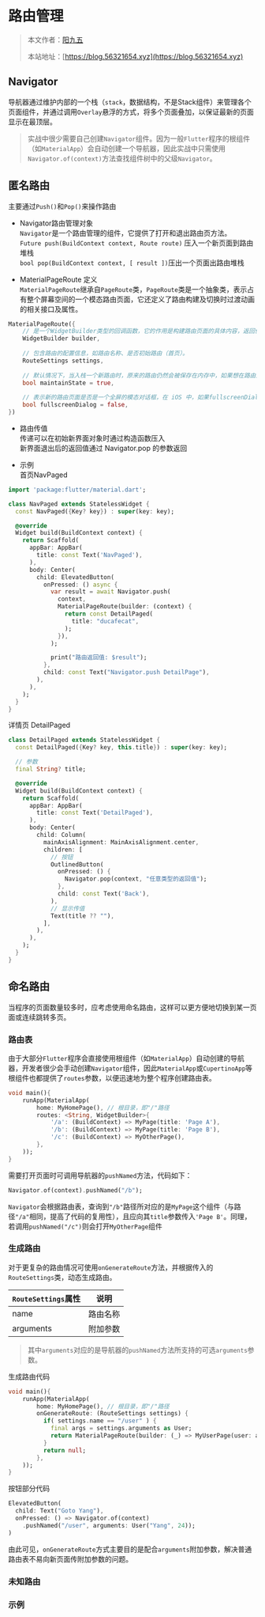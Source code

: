 # 路由管理

> 本文作者：[阳九五](https://github.com/CN-YoungYang)
>
> 本站地址：[https://blog.56321654.xyz](https://blog.56321654.xyz)


## Navigator
导航器通过维护内部的一个栈（`stack`，数据结构，不是Stack组件）来管理各个页面组件，并通过调用`Overlay`悬浮的方式，将多个页面叠加，以保证最新的页面显示在最顶层。
> 实战中很少需要自己创建`Navigator`组件。因为一般`Flutter`程序的根组件（如`MaterialApp`）会自动创建一个导航器，因此实战中只需使用`Navigator.of(context)`方法查找组件树中的父级`Navigator`。

## 匿名路由
主要通过`Push()`和`Pop()`来操作路由

- Navigator路由管理对象  
`Navigator`是一个路由管理的组件，它提供了打开和退出路由页方法。  
`Future push(BuildContext context, Route route)` 压入一个新页面到路由堆栈  
`bool pop(BuildContext context, [ result ])`压出一个页面出路由堆栈

- MaterialPageRoute 定义  
`MaterialPageRoute`继承自`PageRoute`类，`PageRoute`类是一个抽象类，表示占有整个屏幕空间的一个模态路由页面，它还定义了路由构建及切换时过渡动画的相关接口及属性。  
```dart
MaterialPageRoute({
    // 是一个WidgetBuilder类型的回调函数，它的作用是构建路由页面的具体内容，返回值是一个widget。我们通常要实现此回调，返回新路由的实例。
    WidgetBuilder builder,
    
    // 包含路由的配置信息，如路由名称、是否初始路由（首页）。
    RouteSettings settings,
    
    // 默认情况下，当入栈一个新路由时，原来的路由仍然会被保存在内存中，如果想在路由没用的时候释放其所占用的所有资源，可以设置maintainState为 false。
    bool maintainState = true,
    
    // 表示新的路由页面是否是一个全屏的模态对话框，在 iOS 中，如果fullscreenDialog为true，新页面将会从屏幕底部滑入（而不是水平方向）。
    bool fullscreenDialog = false,
})
```

- 路由传值  
传递可以在初始新界面对象时通过构造函数压入  
新界面退出后的返回值通过 Navigator.pop 的参数返回

- 示例  
首页NavPaged  
```dart
import 'package:flutter/material.dart';

class NavPaged extends StatelessWidget {
  const NavPaged({Key? key}) : super(key: key);

  @override
  Widget build(BuildContext context) {
    return Scaffold(
      appBar: AppBar(
        title: const Text('NavPaged'),
      ),
      body: Center(
        child: ElevatedButton(
          onPressed: () async {
            var result = await Navigator.push(
              context,
              MaterialPageRoute(builder: (context) {
                return const DetailPaged(
                  title: "ducafecat",
                );
              }),
            );

            print("路由返回值: $result");
          },
          child: const Text("Navigator.push DetailPage"),
        ),
      ),
    );
  }
}
```  
详情页 DetailPaged  
```dart
class DetailPaged extends StatelessWidget {
  const DetailPaged({Key? key, this.title}) : super(key: key);

  // 参数
  final String? title;

  @override
  Widget build(BuildContext context) {
    return Scaffold(
      appBar: AppBar(
        title: const Text('DetailPaged'),
      ),
      body: Center(
        child: Column(
          mainAxisAlignment: MainAxisAlignment.center,
          children: [
            // 按钮
            OutlinedButton(
              onPressed: () {
                Navigator.pop(context, "任意类型的返回值");
              },
              child: const Text('Back'),
            ),
            // 显示传值
            Text(title ?? ""),
          ],
        ),
      ),
    );
  }
}
```

## 命名路由
当程序的页面数量较多时，应考虑使用命名路由，这样可以更方便地切换到某一页面或连续跳转多页。

### 路由表
由于大部分`Flutter`程序会直接使用根组件（如`MaterialApp`）自动创建的导航器，开发者很少会手动创建`Navigator`组件，因此`MaterialApp`或`CupertinoApp`等根组件也都提供了`routes`参数，以便迅速地为整个程序创建路由表。
```dart
void main(){
    runApp(MaterialApp(
        home: MyHomePage(), // 根目录，即"/"路径
        routes: <String, WidgetBuilder>{
            '/a': (BuildContext) => MyPage(title: 'Page A'),
            '/b': (BuildContext) => MyPage(title: 'Page B'),
            '/c': (BuildContext) => MyOtherPage(),
        },
    ));
}
```
需要打开页面时可调用导航器的`pushNamed`方法，代码如下：
```dart
Navigator.of(context).pushNamed("/b");
```
`Navigator`会根据路由表，查询到`"/b"`路径所对应的是`MyPage`这个组件（与路径`"/a"`相同，提高了代码的复用性），且应向其`title`参数传入`'Page B'`。同理，若调用`pushNamed("/c")`则会打开`MyOtherPage`组件

### 生成路由
对于更复杂的路由情况可使用`onGenerateRoute`方法，并根据传入的`RouteSettings`类，动态生成路由。

| `RouteSettings`属性 | 说明 |
| ---- | ---- |
| name | 路由名称 |
| arguments | 附加参数 |
> 其中`arguments`对应的是导航器的`pushNamed`方法所支持的可选`arguments`参数。

生成路由代码
```dart
void main(){
    runApp(MaterialApp(
        home: MyHomePage(), // 根目录，即"/"路径
        onGenerateRoute: (RouteSettings settings) {
          if( settings.name == "/user" ) {
            final args = settings.arguments as User;
            return MaterialPageRoute(builder: (_) => MyUserPage(user: args) );
          }
          return null;
        },
    ));
}
```

按钮部分代码
```dart
ElevatedButton(
  child: Text("Goto Yang"),
  onPressed: () => Navigator.of(context)
    .pushNamed("/user", arguments: User("Yang", 24));
)
```

由此可见，`onGenerateRoute`方式主要目的是配合`arguments`附加参数，解决普通路由表不易向新页面传附加参数的问题。

### 未知路由
### 示例